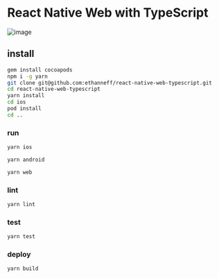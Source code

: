 # React Native Web with TypeScript

![image](https://i.imgur.com/sa5z3DR.gif)

## install

```sh
gem install cocoapods
npm i -g yarn
git clone git@github.com:ethanneff/react-native-web-typescript.git
cd react-native-web-typescript
yarn install
cd ios
pod install
cd ..
```

### run

```sh
yarn ios
```

```sh
yarn android
```

```sh
yarn web
```

### lint

```sh
yarn lint
```

### test

```sh
yarn test
```

### deploy

```sh
yarn build
```
